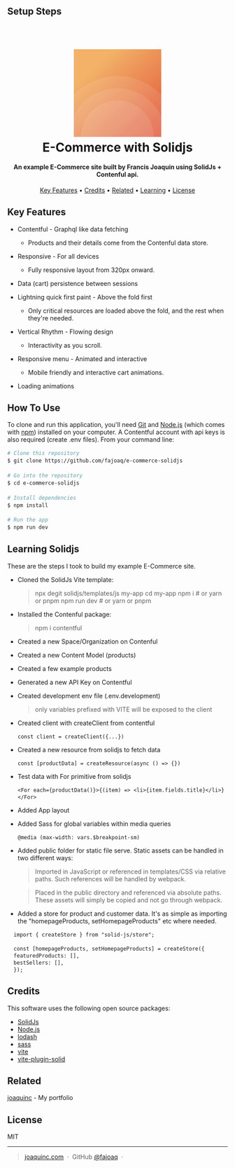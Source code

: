 ## Setup Steps

<h1 align="center">
  <br>
  <a href="https://e-commerce-solidjs.vercel.app/"><img src="/public/site_image.jpg" alt="E-Commerce by Francis Joaquin" width="200"></a>
  <br>
    E-Commerce with Solidjs
  <br>
</h1>

<h4 align="center">An example E-Commerce site built by Francis Joaquin using SolidJs + Contenful api.</h4>

<p align="center">
  <a href="#key-features">Key Features</a> •
  <a href="#credits">Credits</a> •
  <a href="#related">Related</a> •
  <a href="#learning-solidjs">Learning</a> •
  <a href="#license">License</a>
</p>

## Key Features

* Contentful - Graphql like data fetching
  - Products and their details come from the Contenful data store.

* Responsive - For all devices
  - Fully responsive layout from 320px onward.

* Data (cart) persistence between sessions

* Lightning quick first paint - Above the fold first
  - Only critical resources are loaded above the fold, and the rest when they're needed.

* Vertical Rhythm - Flowing design
  - Interactivity as you scroll.

* Responsive menu - Animated and interactive
  - Mobile friendly and interactive cart animations.

* Loading animations

## How To Use

To clone and run this application, you'll need [Git](https://git-scm.com) and [Node.js](https://nodejs.org/en/download/) (which comes with [npm](http://npmjs.com)) installed on your computer. A Contentful account with api keys is also required (create .env files). From your command line:

```bash
# Clone this repository
$ git clone https://github.com/fajoaq/e-commerce-solidjs

# Go into the repository
$ cd e-commerce-solidjs

# Install dependencies
$ npm install

# Run the app
$ npm run dev
```

## Learning Solidjs

These are the steps I took to build my example E-Commerce site.

- Cloned the SolidJs Vite template:

  > npx degit solidjs/templates/js my-app
  > cd my-app
  > npm i # or yarn or pnpm
  > npm run dev # or yarn or pnpm

- Installed the Contenful package:

  > npm i contentful

- Created a new Space/Organization on Contenful

- Created a new Content Model (products)

- Created a few example products

- Generated a new API Key on Contentful

- Created development env file (.env.development)

  > only variables prefixed with VITE will be exposed to the client

- Created client with createClient from contentful

  ```
  const client = createClient({...})
  ```

- Created a new resource from solidjs to fetch data

  ```
  const [productData] = createResource(async () => {})
  ```

- Test data with For primitive from solidjs

  ```
  <For each={productData()}>{(item) => <li>{item.fields.title}</li>}</For>
  ```

- Added App layout

- Added Sass for global variables within media queries

  ```
  @media (max-width: vars.$breakpoint-sm)
  ```

- Added public folder for static file serve. Static assets can be handled in two different ways:

  > Imported in JavaScript or referenced in templates/CSS via relative paths. Such references will be handled by webpack.

  > Placed in the public directory and referenced via absolute paths. These assets will simply be copied and not go through webpack.

- Added a store for product and customer data. It's as simple as importing the "homepageProducts, setHomepageProducts" etc where needed.

```
  import { createStore } from "solid-js/store";

  const [homepageProducts, setHomepageProducts] = createStore({
  featuredProducts: [],
  bestSellers: [],
  });
```

## Credits

This software uses the following open source packages:

- [SolidJs](https://www.solidjs.com/)
- [Node.js](https://nodejs.org/)
- [lodash](https://lodash.com/)
- [sass](https://sass-lang.com/)
- [vite](https://vitejs.dev/)
- [vite-plugin-solid](https://github.com/solidjs/vite-plugin-solid)

## Related

[joaquinc](https://joaquinc.com) - My portfolio

## License

MIT

---

> [joaquinc.com](https://www.joaquinc.com) &nbsp;&middot;&nbsp;
> GitHub [@fajoaq](https://github.com/fajoaq) &nbsp;&middot;&nbsp;

